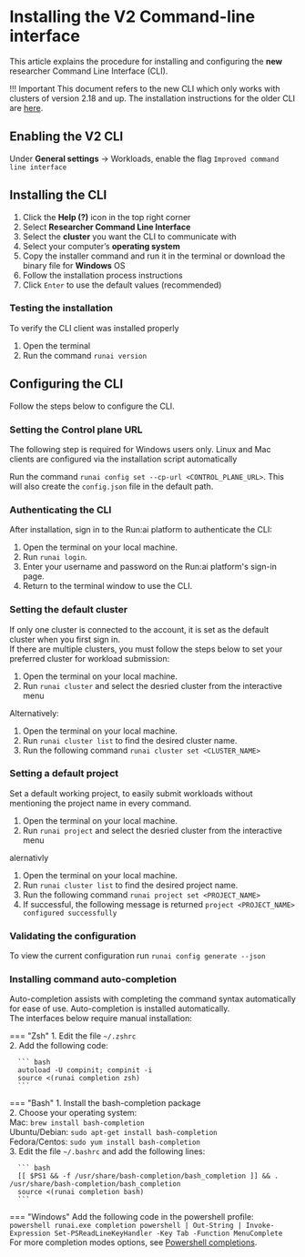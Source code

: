 # Installing the V2 Command-line interface

This article explains the procedure for installing and configuring the __new__ researcher Command Line Interface (CLI). 

!!! Important
      This document refers to the new CLI which only works with clusters of version 2.18 and up. 
      The installation instructions for the older CLI are [here](cli-install.md).



## Enabling the V2 CLI

Under **General settings** → Workloads, enable the flag `Improved command line interface`

## Installing the CLI

1. Click the **Help (?)** icon in the top right corner  
2. Select **Researcher Command Line Interface**  
3. Select the **cluster** you want the CLI to communicate with  
4. Select your computer’s **operating system**  
5. Copy the installer command and run it in the terminal or download the binary file for **Windows** OS
6. Follow the installation process instructions  
7. Click `Enter` to use the default values (recommended)

### Testing the installation

To verify the CLI client was installed properly

1. Open the terminal  
2. Run the command `runai version`

## Configuring the CLI

Follow the steps below to configure the CLI.


### Setting the Control plane URL
The following step is required for Windows users only. Linux and Mac clients are configured via the installation script automatically

Run the command `runai config set --cp-url <CONTROL_PLANE_URL>`. 
This will also create the `config.json` file in the default path.

### Authenticating the CLI

After installation, sign in to the Run:ai platform to authenticate the CLI:

1. Open the terminal on your local machine. 
2. Run `runai login`.
3. Enter your username and password on the Run:ai platform's sign-in page. 
4. Return to the terminal window to use the CLI.

### Setting the default cluster

If only one cluster is connected to the account, it is set as the default cluster when you first sign in.  
 If there are multiple clusters, you must follow the steps below to set your preferred cluster for workload submission:

1. Open the terminal on your local machine.  
2. Run `runai cluster` and select the desried cluster from the interactive menu

Alternatively:  

1. Open the terminal on your local machine.  
2. Run `runai cluster list` to find the desired cluster name.  
3. Run the following command `runai cluster set <CLUSTER_NAME>`

### Setting a default project

Set a default working project, to easily submit workloads without mentioning the project name in every command.


1. Open the terminal on your local machine.  
2. Run `runai project` and select the desried cluster from the interactive menu

alernativly  

1. Open the terminal on your local machine.  
2. Run `runai cluster list` to find the desired project name.  
3. Run the following command `runai project set <PROJECT_NAME>`  
4. If successful, the following message is returned `project <PROJECT_NAME> configured successfully`  


### Validating the configuration
To view the current configuration run `runai config generate --json`

### Installing command auto-completion

Auto-completion assists with completing the command syntax automatically for ease of use. Auto-completion is installed automatically.  
 The interfaces below require manual installation:

=== "Zsh"
      1. Edit the file `~/.zshrc`  
      2. Add the following code:

      ``` bash
      autoload -U compinit; compinit -i
      source <(runai completion zsh)
      ```

=== "Bash"
      1. Install the bash-completion package  
      2. Choose your operating system:  
         Mac: `brew install bash-completion`  
         Ubuntu/Debian: `sudo apt-get install bash-completion`  
         Fedora/Centos: `sudo yum install bash-completion`  
      3. Edit the file `~/.bashrc` and add the following lines:

      ``` bash
      [[ $PS1 && -f /usr/share/bash-completion/bash_completion ]] && . /usr/share/bash-completion/bash_completion
      source <(runai completion bash)
      ```

=== "Windows"
    Add the following code in the powershell profile:
    ```powershell
    runai.exe completion powershell | Out-String | Invoke-Expression
    Set-PSReadLineKeyHandler -Key Tab -Function MenuComplete
    ```
    For more completion modes options, see [Powershell completions](https://github.com/spf13/cobra/blob/main/site/content/completions/_index.md#powershell-completions).
